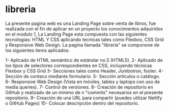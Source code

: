 # libreria
La presente pagina web es una Landing Page sobre venta de libros,
fue realizada con el fin de aplicar en un proyecto los conocimientos adquiridos en el modulo 1,
La Landing Page esta compuesta con las siguientes tecnologias: HTML Y CSS aplicando tecnicas tales como Flexbox, CSS Grid y Responsive Web Design.
La pagina llamada "librería" se componone de los siguientes items aplicados:

1- Aplicado de HTML semántico de estándar no.5 (HTML5).
2- Aplicado de los tipos de selectores correspondientes en CSS, incluyendo técnicas Flexbox y CSS Grid
3- Secciones tales como Header, Jumbotron, footer.
4- Sección de contaco mediante formulario.
5- Sección artículos o catálogo.
6- Responsive Web Design (Vista en móviles, tables y laptops con uso de media queries).
7- Control de versiones.
8- Creación de repositorio en GitHub y realizado de un mínimo de n "commits" necesarios en el presente repositorio.
9- Creación de una URL para compartir (puedes utilizar Netlify o GitHub Pages)
10- Colocar descripción dentro del repositorio.
